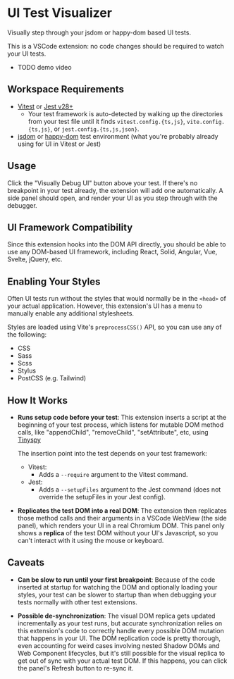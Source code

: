 # UI Test Visualizer

Visually step through your jsdom or happy-dom based UI tests.

This is a VSCode extension: no code changes should be required to watch your UI tests.

- TODO demo video

## Workspace Requirements

- [Vitest](https://vitest.dev/) or [Jest v28+](https://jestjs.io/)
  - Your test framework is auto-detected by walking up the directories from your test file until it finds `vitest.config.{ts,js}`, `vite.config.{ts,js}`, or `jest.config.{ts,js,json}`.
- [jsdom](https://github.com/jsdom/jsdom) or [happy-dom](https://github.com/capricorn86/happy-dom) test environment (what you're probably already using for UI in Vitest or Jest)

## Usage

Click the "Visually Debug UI" button above your test. If there's no breakpoint in your test already, the extension will add one automatically. A side panel should open, and render your UI as you step through with the debugger.

## UI Framework Compatibility

Since this extension hooks into the DOM API directly, you should be able to use any DOM-based UI framework, including React, Solid, Angular, Vue, Svelte, jQuery, etc.

## Enabling Your Styles

Often UI tests run without the styles that would normally be in the `<head>` of your actual application. However, this extension's UI has a menu to manually enable any additional stylesheets.

Styles are loaded using Vite's `preprocessCSS()` API, so you can use any of the following:

- CSS
- Sass
- Scss
- Stylus
- PostCSS (e.g. Tailwind)

## How It Works

- **Runs setup code before your test**: This extension inserts a script at the beginning of your test process, which listens for mutable DOM method calls, like "appendChild", "removeChild", "setAttribute", etc, using [Tinyspy](https://github.com/tinylibs/tinyspy)

  The insertion point into the test depends on your test framework:

  - Vitest:
    - Adds a `--require` argument to the Vitest command.
  - Jest:
    - Adds a `--setupFiles` argument to the Jest command (does not override the setupFiles in your Jest config).

- **Replicates the test DOM into a real DOM**: The extension then replicates those method calls and their arguments in a VSCode WebView (the side panel), which renders your UI in a real Chromium DOM. This panel only shows a **replica** of the test DOM without your UI's Javascript, so you can't interact with it using the mouse or keyboard.

## Caveats

- **Can be slow to run until your first breakpoint**: Because of the code inserted at startup for watching the DOM and optionally loading your styles, your test can be slower to startup than when debugging your tests normally with other test extensions.

- **Possible de-synchronization**: The visual DOM replica gets updated incrementally as your test runs, but accurate synchronization relies on this extension's code to correctly handle every possible DOM mutation that happens in your UI. The DOM replication code is pretty thorough, even accounting for weird cases involving nested Shadow DOMs and Web Component lifecycles, but it's still possible for the visual replica to get out of sync with your actual test DOM. If this happens, you can click the panel's Refresh button to re-sync it.
